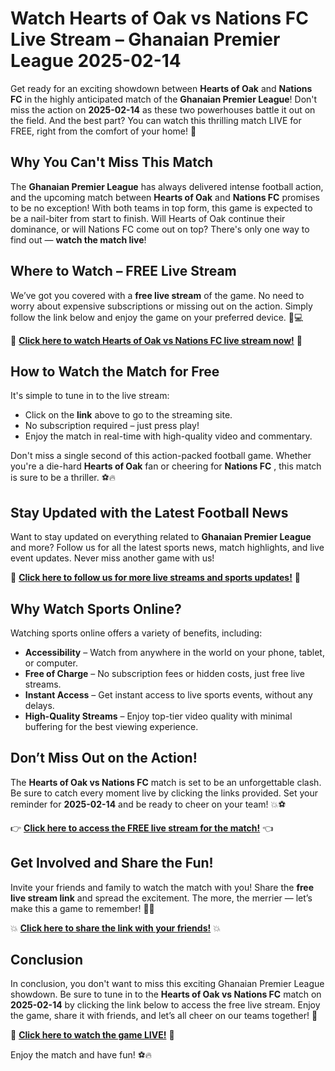 # Watch Hearts of Oak vs Nations FC Live Stream – Ghanaian Premier League 2025-02-14

Get ready for an exciting showdown between **Hearts of Oak** and **Nations FC** in the highly anticipated match of the **Ghanaian Premier League**! Don't miss the action on **2025-02-14** as these two powerhouses battle it out on the field. And the best part? You can watch this thrilling match LIVE for FREE, right from the comfort of your home! 🎉

## Why You Can't Miss This Match

The **Ghanaian Premier League** has always delivered intense football action, and the upcoming match between **Hearts of Oak** and **Nations FC** promises to be no exception! With both teams in top form, this game is expected to be a nail-biter from start to finish. Will Hearts of Oak continue their dominance, or will Nations FC come out on top? There's only one way to find out — **watch the match live**!

## Where to Watch – FREE Live Stream

We’ve got you covered with a **free live stream** of the game. No need to worry about expensive subscriptions or missing out on the action. Simply follow the link below and enjoy the game on your preferred device. 📱💻

🔴 [**Click here to watch Hearts of Oak vs Nations FC live stream now!**](https://tinyurl.com/livestreamfreeo?st=Hearts+of+Oak+vs+Nations+FC&si=ghc) 🔴

## How to Watch the Match for Free

It's simple to tune in to the live stream:

- Click on the **link** above to go to the streaming site.
- No subscription required – just press play!
- Enjoy the match in real-time with high-quality video and commentary.

Don't miss a single second of this action-packed football game. Whether you're a die-hard **Hearts of Oak** fan or cheering for **Nations FC** , this match is sure to be a thriller. ⚽🔥

## Stay Updated with the Latest Football News

Want to stay updated on everything related to **Ghanaian Premier League** and more? Follow us for all the latest sports news, match highlights, and live event updates. Never miss another game with us!

📣 [**Click here to follow us for more live streams and sports updates!**](https://tinyurl.com/livestreamfreeo?st=Hearts+of+Oak+vs+Nations+FC&si=ghc) 📣

## Why Watch Sports Online?

Watching sports online offers a variety of benefits, including:

- **Accessibility** – Watch from anywhere in the world on your phone, tablet, or computer.
- **Free of Charge** – No subscription fees or hidden costs, just free live streams.
- **Instant Access** – Get instant access to live sports events, without any delays.
- **High-Quality Streams** – Enjoy top-tier video quality with minimal buffering for the best viewing experience.

## Don’t Miss Out on the Action!

The **Hearts of Oak vs Nations FC** match is set to be an unforgettable clash. Be sure to catch every moment live by clicking the links provided. Set your reminder for **2025-02-14** and be ready to cheer on your team! 💥⚽

👉 [**Click here to access the FREE live stream for the match!**](https://tinyurl.com/livestreamfreeo?st=Hearts+of+Oak+vs+Nations+FC&si=ghc) 👈

## Get Involved and Share the Fun!

Invite your friends and family to watch the match with you! Share the **free live stream link** and spread the excitement. The more, the merrier — let’s make this a game to remember! 💬🎊

💥 [**Click here to share the link with your friends!**](https://tinyurl.com/livestreamfreeo?st=Hearts+of+Oak+vs+Nations+FC&si=ghc) 💥

## Conclusion

In conclusion, you don't want to miss this exciting Ghanaian Premier League showdown. Be sure to tune in to the **Hearts of Oak vs Nations FC** match on **2025-02-14** by clicking the link below to access the free live stream. Enjoy the game, share it with friends, and let’s all cheer on our teams together! 🎉

🔴 [**Click here to watch the game LIVE!**](https://tinyurl.com/livestreamfreeo?st=Hearts+of+Oak+vs+Nations+FC&si=ghc) 🔴

Enjoy the match and have fun! ⚽🔥
